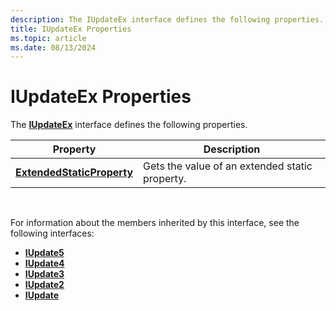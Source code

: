```yaml
---
description: The IUpdateEx interface defines the following properties.
title: IUpdateEx Properties
ms.topic: article
ms.date: 08/13/2024
---
```


# IUpdateEx Properties

The [**IUpdateEx**](/windows/win32/api/wuapi/nn-wuapi-iupdateex) interface defines the following properties.

| Property                                                    | Description                                                                          |
|-----------------------------------------------------------|--------------------------------------------------------------------------------------|
| [**ExtendedStaticProperty**](/windows/win32/api/Wuapi/nf-wuapi-iupdateex-get_extendedstaticproperty.md)    | Gets the value of an extended static property.                           |
 

For information about the members inherited by this interface, see the following interfaces:

-   [**IUpdate5**](/windows/desktop/api/Wuapi/nn-wuapi-iupdate5)
-   [**IUpdate4**](/windows/desktop/api/Wuapi/nn-wuapi-iupdate4)
-   [**IUpdate3**](/windows/desktop/api/Wuapi/nn-wuapi-iupdate3)
-   [**IUpdate2**](/windows/desktop/api/Wuapi/nn-wuapi-iupdate2)
-   [**IUpdate**](/windows/desktop/api/Wuapi/nn-wuapi-iupdate)

 

 
